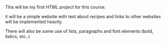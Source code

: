 This will be my first HTML project for this course. 

it will be a simple website with text about recipes and links to other websites will be implemented heavily.

There will also be some use of lists, paragraphs and font elements (bold, italics, etc..)
